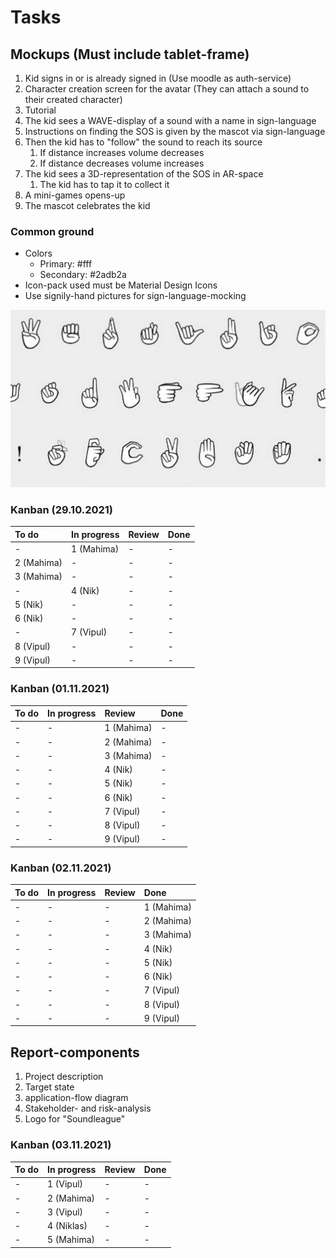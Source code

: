 # Tasks

## Mockups (Must include tablet-frame)

1. Kid signs in or is already signed in (Use moodle as auth-service)
2. Character creation screen for the avatar (They can attach a sound to their created character)
3. Tutorial
4. The kid sees a WAVE-display of a sound with a name in sign-language
5. Instructions on finding the SOS is given by the mascot via sign-language
6. Then the kid has to "follow" the sound to reach its source
   1. If distance increases volume decreases
   2. If distance decreases volume increases
7. The kid sees a 3D-representation of the SOS in AR-space
   1. The kid has to tap it to collect it
8. A mini-games opens-up
9. The mascot celebrates the kid

### Common ground

- Colors
  - Primary: #fff
  - Secondary: #2adb2a
- Icon-pack used must be Material Design Icons
- Use signily-hand pictures for sign-language-mocking

![Sign-language-assets](./img/sign-lanuage.jpg)

### Kanban (29.10.2021)

| To do      | In progress | Review | Done |
| :--------- | :---------- | :----- | :--- |
| -          | 1 (Mahima)  | -      | -    |
| 2 (Mahima) | -           | -      | -    |
| 3 (Mahima) | -           | -      | -    |
| -          | 4 (Nik)     | -      | -    |
| 5 (Nik)    | -           | -      | -    |
| 6 (Nik)    | -           | -      | -    |
| -          | 7 (Vipul)   | -      | -    |
| 8 (Vipul)  | -           | -      | -    |
| 9 (Vipul)  | -           | -      | -    |

### Kanban (01.11.2021)

| To do | In progress | Review     | Done |
| :---- | :---------- | :--------- | :--- |
| -     | -           | 1 (Mahima) | -    |
| -     | -           | 2 (Mahima) | -    |
| -     | -           | 3 (Mahima) | -    |
| -     | -           | 4 (Nik)    | -    |
| -     | -           | 5 (Nik)    | -    |
| -     | -           | 6 (Nik)    | -    |
| -     | -           | 7 (Vipul)  | -    |
| -     | -           | 8 (Vipul)  | -    |
| -     | -           | 9 (Vipul)  | -    |

### Kanban (02.11.2021)

| To do | In progress | Review | Done       |
| :---- | :---------- | :----- | :--------- |
| -     | -           | -      | 1 (Mahima) |
| -     | -           | -      | 2 (Mahima) |
| -     | -           | -      | 3 (Mahima) |
| -     | -           | -      | 4 (Nik)    |
| -     | -           | -      | 5 (Nik)    |
| -     | -           | -      | 6 (Nik)    |
| -     | -           | -      | 7 (Vipul)  |
| -     | -           | -      | 8 (Vipul)  |
| -     | -           | -      | 9 (Vipul)  |

## Report-components

1. Project description
2. Target state
3. application-flow diagram
4. Stakeholder- and risk-analysis
5. Logo for "Soundleague"

### Kanban (03.11.2021)

| To do | In progress | Review | Done |
| :---- | :---------- | :----- | :--- |
| -     | 1 (Vipul)   | -      | -    |
| -     | 2 (Mahima)  | -      | -    |
| -     | 3 (Vipul)   | -      | -    |
| -     | 4 (Niklas)  | -      | -    |
| -     | 5 (Mahima)  | -      | -    |

